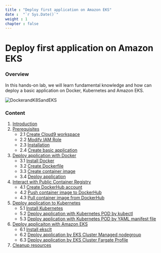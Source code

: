```yaml
---
title : "Deploy first application on Amazon EKS"
date :  "`r Sys.Date()`" 
weight : 1 
chapter : false
---
```

# Deploy first application on Amazon EKS

### Overview

In this hands-on lab, we will learn fundamental knowledge and how can deploy a basic application on Docker, Kubernetes and Amazon EKS. 

![DockerandK8SandEKS](images/DockerK8SEKS.png?pc=90pt)

### Content
1. [Introduction](1-introduce/)
2. [Prerequisites](2-prerequiste/)
    + 2.1 [Create Cloud9 workspace](2-prerequiste/2.1-createcloud9workspace/)
    + 2.2 [Modify IAM Role](2-prerequiste/2.2-modifyiamrole/)
    + 2.3 [Installation](2-prerequiste/2.3-installation/)
    + 2.4 [Create basic application](2-prerequiste/2.4-createbasicapp/)
3. [Deploy application with Docker](3-deployappwithdocker/)
    + 3.1 [Install Docker](3-deployappwithdocker/3.1-installdocker/)
    + 3.2 [Create Dockerfile](3-deployappwithdocker/3.2-createdockerfile/)
    + 3.3 [Create container image](3-deployappwithdocker/3.3-createdockerimage/)
    + 3.4 [Deploy application](3-deployappwithdocker/3.4-deployapp/)
4. [Interact with Public Container Registry](4-interactpcr/)
    + 4.1 [Create DockerHub account](4-interactpcr/4.1-createdockerhubacc/)
    + 4.2 [Push container image to DockerHub](4-interactpcr/4.2-pushimagetodockerhub/)
    + 4.3 [Pull container image from DockerHub](4-interactpcr/4.3-pullimagefromdockerhub/)
5. [Deploy application to Kubernetes](5-deploytok8s/)
    + 5.1 [Install Kubernetes](5-deploytok8s/5.1-installk8s/)
    + 5.2 [Deploy application with Kubernetes POD by kubectl](5-deploytok8s/5.2-deployk8simperative/)
    + 5.3 [Deploy application with Kubernetes POD by YAML manifest file](5-deploytok8s/5.3-deployk8sdeclarative/)
6. [Deploy applicaiton with Amazon EKS](6-deploytoeks/)
    + 6.1 [Install eksclt](6-deploytoeks/6.1-installeks/)
    + 6.2 [Deploy application by EKS Cluster Managed nodegroup](6-deploytoeks/6.2-eksmanagednodegroup/)
    + 6.3 [Deploy application by EKS Cluster Fargate Profile](6-deploytoeks/6.3-eksfargate/)
7. [Cleanup resources](/7-cleanup/)
